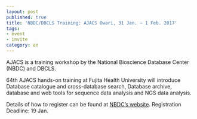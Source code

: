 ```yaml
---
layout: post
published: true
title: 'NBDC/DBCLS Training: AJACS Owari, 31 Jan. – 1 Feb. 2017'
tags:
- event
- invite
category: en
---
```

AJACS is a training workshop by the National Bioscience Database Center (NBDC) and DBCLS.

 

64th AJACS hands-on training at Fujita Health University will introduce Database catalogue and cross-database search, Database archive, database and web tools for sequence data analysis and NGS data analysis.

 

Details of how to register can be found at [NBDC’s website](http://events.biosciencedbc.jp/training/ajacs64). Registration Deadline: 19 Jan.